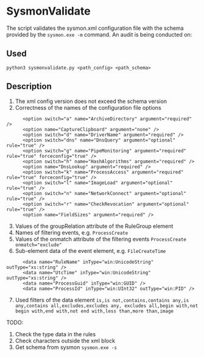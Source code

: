 # SysmonValidate

The script validates the sysmon.xml configuration file with the schema provided by the `sysmon.exe -m` command.
An audit is being conducted on:

## Used

`python3 sysmonvalidate.py <path_config> <path_schema>`

## Description

1. The xml config version does not exceed the schema version
2. Correctness of the names of the configuration file options
```
      <option switch="a" name="ArchiveDirectory" argument="required" />
      <option name="CaptureClipboard" argument="none" />
      <option switch="d" name="DriverName" argument="required" />
      <option switch="dns" name="DnsQuery" argument="optional" rule="true" />
      <option switch="g" name="PipeMonitoring" argument="required" rule="true" forceconfig="true" />
      <option switch="h" name="HashAlgorithms" argument="required" />
      <option name="DnsLookup" argument="required" />
      <option switch="k" name="ProcessAccess" argument="required" rule="true" forceconfig="true" />
      <option switch="l" name="ImageLoad" argument="optional" rule="true" />
      <option switch="n" name="NetworkConnect" argument="optional" rule="true" />
      <option switch="r" name="CheckRevocation" argument="optional" rule="true" />
      <option name="FieldSizes" argument="required" />
```
3. Values of the groupRelation attribute of the RuleGroup element
4. Names of filtering events, e.g. `ProcessCreate`
5. Values of the onmatch attribute of the filtering events  `ProcessCreate onmatch="exclude"`
6. Sub-element data of the event element, e.g. `FileCreateTime`
```
      <data name="RuleName" inType="win:UnicodeString" outType="xs:string" />
      <data name="UtcTime" inType="win:UnicodeString" outType="xs:string" />
      <data name="ProcessGuid" inType="win:GUID" />
      <data name="ProcessId" inType="win:UInt32" outType="win:PID" />
```
7. Used filters of the data element `is,is not,contains,contains any,is any,contains all,excludes,excludes any, excludes all,begin with,not begin with,end with,not end with,less than,more than,image`

TODO:
1. Check the type data in the rules
2. Check characters outside the xml block
3. Get schema from sysmon `sysmon.exe -s`